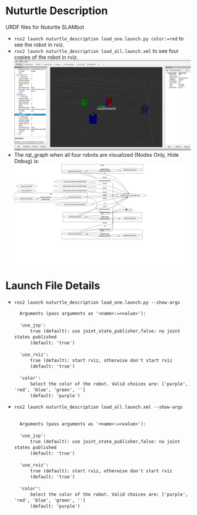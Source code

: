 # Nuturtle Description

URDF files for Nuturtle SLAMbot

- `ros2 launch nuturtle_description load_one.launch.py color:=red` to see the robot in rviz.
- `ros2 launch nuturtle_description load_all.launch.xml` to see four copies of the robot in rviz.
  ![](images/rviz.png)
- The rqt_graph when all four robots are visualized (Nodes Only, Hide Debug) is:
  ![](images/rqt_graph.svg)

# Launch File Details

- `ros2 launch nuturtle_description load_one.launch.py --show-args`

  ```
    Arguments (pass arguments as '<name>:=<value>'):

    'use_jsp':
        true (default): use joint_state_publisher,false: no joint states published
        (default: 'true')

    'use_rviz':
        true (default): start rviz, otherwise don't start rviz
        (default: 'true')

    'color':
        Select the color of the robot. Valid choices are: ['purple', 'red', 'blue', 'green', '']
        (default: 'purple')
  ```

- `ros2 launch nuturtle_description load_all.launch.xml --show-args`
  ```

    Arguments (pass arguments as '<name>:=<value>'):

    'use_jsp':
        true (default): use joint_state_publisher,false: no joint states published
        (default: 'true')

    'use_rviz':
        true (default): start rviz, otherwise don't start rviz
        (default: 'true')

    'color':
        Select the color of the robot. Valid choices are: ['purple', 'red', 'blue', 'green', '']
        (default: 'purple')

  ```


